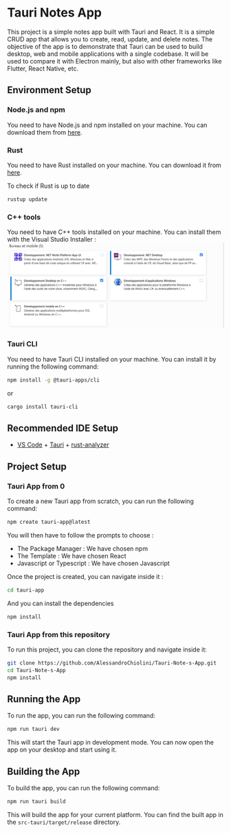 # Tauri Notes App
This project is a simple notes app built with Tauri and React. It is a simple CRUD app that allows you to create, read, update, and delete notes.
The objective of the app is to demonstrate that Tauri can be used to build desktop, web and mobile applications with a single codebase.
It will be used to compare it with Electron mainly, but also with other frameworks like Flutter, React Native, etc.

## Environment Setup
### Node.js and npm
You need to have Node.js and npm installed on your machine. You can download them from [here](https://nodejs.org/en).

### Rust
You need to have Rust installed on your machine. You can download it from [here](https://www.rust-lang.org/fr/tools/install).

To check if Rust is up to date 
```bash
rustup update
```

### C++ tools
You need to have C++ tools installed on your machine. You can install them with the Visual Studio Installer : 
![image info](./images/visualstudioC.png)

### Tauri CLI
You need to have Tauri CLI installed on your machine. You can install it by running the following command:
```bash
npm install -g @tauri-apps/cli
```

or 

```bash
cargo install tauri-cli
```

## Recommended IDE Setup

- [VS Code](https://code.visualstudio.com/) + [Tauri](https://marketplace.visualstudio.com/items?itemName=tauri-apps.tauri-vscode) + [rust-analyzer](https://marketplace.visualstudio.com/items?itemName=rust-lang.rust-analyzer)

## Project Setup
### Tauri App from 0
To create a new Tauri app from scratch, you can run the following command:
```bash
npm create tauri-app@latest
```

You will then have to follow the prompts to choose : 
- The Package Manager : We have chosen npm
- The Template : We have chosen React
- Javascript or Typescript : We have chosen Javascript

Once the project is created, you can navigate inside it : 
```bash
cd tauri-app
```

And you can install the dependencies 
```bash
npm install
```

### Tauri App from this repository
To run this project, you can clone the repository and navigate inside it:
```bash
git clone https://github.com/AlessandroChiolini/Tauri-Note-s-App.git
cd Tauri-Note-s-App
npm install
```

## Running the App
To run the app, you can run the following command:
```bash
npm run tauri dev
```

This will start the Tauri app in development mode. You can now open the app on your desktop and start using it.

## Building the App
To build the app, you can run the following command:
```bash
npm run tauri build
```

This will build the app for your current platform. You can find the built app in the `src-tauri/target/release` directory.
